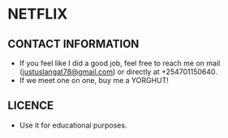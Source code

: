 # NETFLIX

## CONTACT INFORMATION
- If you feel like I did a good job, feel free to reach me on mail 
(justuslangat78@gmail.com) or directly at +254701150640.
- If we meet one on one, buy me a YORGHUT!

## LICENCE
- Use it for educational purposes.